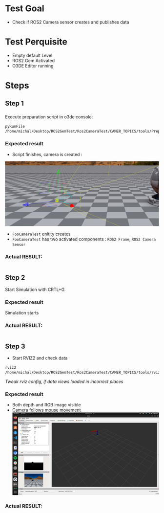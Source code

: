 # Test Goal

 - Check if ROS2 Camera sensor creates and publishes data

# Test Perquisite

 - Empty default Level
 - ROS2 Gem Activated
 - O3DE Editor running

# Steps

## Step 1 

### 
Execute preparation script in o3de console:
```
pyRunFile /home/michal/Desktop/ROS2GemTest/Ros2CameraTest/CAMER_TOPICS/tools/PrepareTestComponent.py
```

### Expected result 

- Script finishes, camera is created : 

![img](./images/Step1Result.png)
- `FooCameraTest` enitity creates
- `FooCameraTest` has two activated components : `ROS2 Frame`, `ROS2 Camera Sensor`

### **Actual RESULT:**

```

```

## Step 2

Start Simulation with CRTL+G

### Expected result 

Simulation starts

### **Actual RESULT:**

```

```

## Step 3

- Start RVIZ2 and check data

```
rviz2 /home/michal/Desktop/ROS2GemTest/Ros2CameraTest/CAMER_TOPICS/tools/rvizConfig.rviz
```

*Tweak rviz config, if data views loaded in incorrect places*

### Expected result 

- Both depth and RGB image visible
- Camera follows mouse movement
![imgStep3](./images/Step3Result.png)
### **Actual RESULT:**

```

```